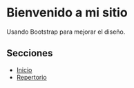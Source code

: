 # Bienvenido a mi sitio

Usando Bootstrap para mejorar el diseño.

## Secciones

- [Inicio](index.html)
- [Repertorio](docs/repertorio.html)
